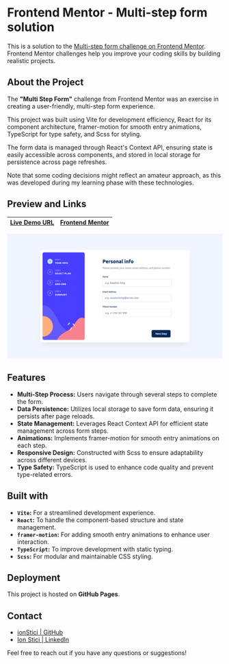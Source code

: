 # Frontend Mentor - Multi-step form solution

This is a solution to the [Multi-step form challenge on Frontend Mentor](https://www.frontendmentor.io/challenges/multistep-form-YVAnSdqQBJ). Frontend Mentor challenges help you improve your coding skills by building realistic projects.

## About the Project

The **"Multi Step Form"** challenge from Frontend Mentor was an exercise in creating a user-friendly, multi-step form experience.

This project was built using Vite for development efficiency, React for its component architecture, framer-motion for smooth entry animations, TypeScript for type safety, and Scss for styling.

The form data is managed through React's Context API, ensuring state is easily accessible across components, and stored in local storage for persistence across page refreshes.

Note that some coding decisions might reflect an amateur approach, as this was developed during my learning phase with these technologies.

## Preview and Links

| [Live Demo URL](https://ionstici.github.io/multi-step-form) | [Frontend Mentor](https://www.frontendmentor.io/solutions/multi-step-form-KrYCZo-F9I) |
| ----------------------------------------------------------- | ------------------------------------------------------------------------------------- |

![](./preview.png)

## Features

- **Multi-Step Process:** Users navigate through several steps to complete the form.
- **Data Persistence:** Utilizes local storage to save form data, ensuring it persists after page reloads.
- **State Management:** Leverages React Context API for efficient state management across form steps.
- **Animations:** Implements framer-motion for smooth entry animations on each step.
- **Responsive Design:** Constructed with Scss to ensure adaptability across different devices.
- **Type Safety:** TypeScript is used to enhance code quality and prevent type-related errors.

## Built with

- **`Vite`:** For a streamlined development experience.
- **`React`:** To handle the component-based structure and state management.
- **`framer-motion`:** For adding smooth entry animations to enhance user interaction.
- **`TypeScript`:** To improve development with static typing.
- **`Scss`:** For modular and maintainable CSS styling.

## Deployment

This project is hosted on **GitHub Pages**.

## Contact

- [ionStici | GitHub](https://github.com/ionStici)
- [Ion Stici | LinkedIn](https://www.linkedin.com/in/ionstici/)

Feel free to reach out if you have any questions or suggestions!
